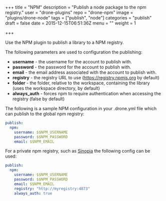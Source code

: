 +++
title = "NPM"
description = "Publish a node package to the npm registry."
user = "drone-plugins"
repo = "drone-npm"
image = "plugins/drone-node"
tags = ["publish", "node"]
categories = "publish"
draft = false
date = 2015-12-15T06:51:36Z
menu = ""
weight = 1

+++

Use the NPM plugin to publish a library to a NPM registry.

The following parameters are used to configuration the publishing:

* **username** - the username for the account to publish with.
* **password** - the password for the account to publish with.
* **email** - the email address associated with the account to publish with.
* **registry** - the registry URL to use (https://registry.npmjs.org by default)
* **folder** - the folder, relative to the workspace, containing the library
  (uses the workspace directory, by default)
* **always_auth** - forces npm to require authentication when accessing the
  registry (false by default)

The following is a sample NPM configuration in your .drone.yml file which
can publish to the global npm registry:

```yaml
publish:
  npm:
    username: $$NPM_USERNAME
    password: $$NPM_PASSWORD
    email: $$NPM_EMAIL
```

For a private npm registry, such as
[Sinopia](https://github.com/rlidwka/sinopia) the following config can be used:

```yaml
publish:
  npm:
    username: $$NPM_USERNAME
    password: $$NPM_PASSWORD
    email: $$NPM_EMAIL
    registry: "http://myregistry:4873"
    always_auth: true
```

